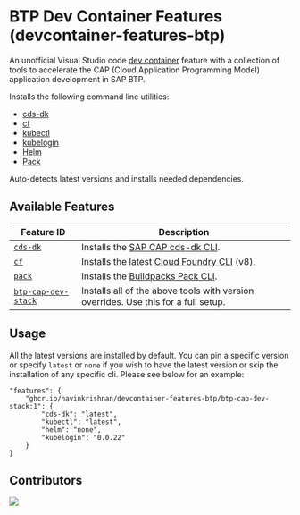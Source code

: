 # BTP Dev Container Features (devcontainer-features-btp)

An unofficial Visual Studio code [dev container](https://containers.dev/) feature with a collection of tools to accelerate the CAP (Cloud Application Programming Model) application development in SAP BTP.

Installs the following command line utilities:

* [cds-dk](https://cap.cloud.sap/docs/releases/)
* [cf](https://docs.cloudfoundry.org/cf-cli/install-go-cli.html)
* [kubectl](https://kubernetes.io/docs/tasks/tools/)
* [kubelogin](https://github.com/Azure/kubelogin/releases)
* [Helm](https://github.com/helm/helm/releases)
* [Pack](https://buildpacks.io/docs/for-platform-operators/how-to/integrate-ci/pack/)


Auto-detects latest versions and installs needed dependencies.

## Available Features

| Feature ID | Description |
|------------|-------------|
| [`cds-dk`](./src/cds-dk) | Installs the [SAP CAP cds-dk CLI](https://cap.cloud.sap/docs/get-started/). |
| [`cf`](./src/cf) | Installs the latest [Cloud Foundry CLI](https://docs.cloudfoundry.org/cf-cli/) (v8). |
| [`pack`](./src/pack) | Installs the [Buildpacks Pack CLI](https://buildpacks.io/docs/tools/pack/). |
| [`btp-cap-dev-stack`](./src/btp-cap-dev-stack) | Installs all of the above tools with version overrides. Use this for a full setup. |

## Usage

All the latest versions are installed by default. You can pin a specific version or specify `latest` or `none` if you wish to have the latest version or skip the installation of any specific cli. Please see below for an example:

```
"features": {
    "ghcr.io/navinkrishnan/devcontainer-features-btp/btp-cap-dev-stack:1": {
        "cds-dk": "latest",
        "kubectl": "latest",
        "helm": "none",
        "kubelogin": "0.0.22"
    }
}
```

## Contributors
<a href="https://github.com/navinkrishnan/devcontainer-features-btp/graphs/contributors">
  <img src="https://contrib.rocks/image?repo=navinkrishnan/devcontainer-features-btp" />
</a>